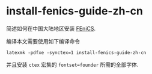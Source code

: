 # install-fenics-guide-zh-cn

简述如何在中国大陆地区安装 [FEniCS](https://fenicsproject.org/).

编译本文需要使用如下编译命令
```
latexmk -pdfxe -synctex=1 install-fenics-guide-zh-cn
```
并且安装 `ctex` 宏集的 `fontset=founder` 所需的全部字体.